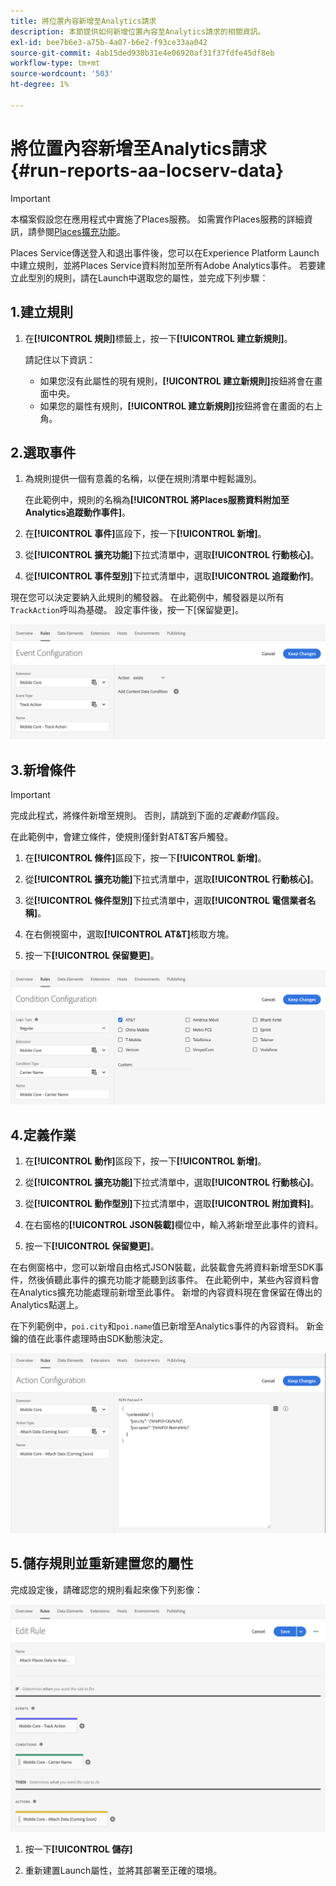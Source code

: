 ```yaml
---
title: 將位置內容新增至Analytics請求
description: 本節提供如何新增位置內容至Analytics請求的相關資訊。
exl-id: bee7b6e3-a75b-4a07-b6e2-f93ce33aa042
source-git-commit: 4ab15ded930b31e4e06920af31f37fdfe45df8eb
workflow-type: tm+mt
source-wordcount: '503'
ht-degree: 1%

---
```


# 將位置內容新增至Analytics請求 {#run-reports-aa-locserv-data}

>[!IMPORTANT]
>
>本檔案假設您在應用程式中實施了Places服務。 如需實作Places服務的詳細資訊，請參閱[Places擴充功能](/help/places-ext-aep-sdks/places-extension/places-extension.md)。

Places Service傳送登入和退出事件後，您可以在Experience Platform Launch中建立規則，並將Places Service資料附加至所有Adobe Analytics事件。 若要建立此型別的規則，請在Launch中選取您的屬性，並完成下列步驟：

## 1.建立規則

1. 在&#x200B;**[!UICONTROL 規則]**&#x200B;標籤上，按一下&#x200B;**[!UICONTROL 建立新規則]**。

   請記住以下資訊：
   * 如果您沒有此屬性的現有規則，**[!UICONTROL 建立新規則]**&#x200B;按鈕將會在畫面中央。
   * 如果您的屬性有規則，**[!UICONTROL 建立新規則]**&#x200B;按鈕將會在畫面的右上角。

## 2.選取事件

1. 為規則提供一個有意義的名稱，以便在規則清單中輕鬆識別。

   在此範例中，規則的名稱為&#x200B;**[!UICONTROL 將Places服務資料附加至Analytics追蹤動作事件]**。

1. 在&#x200B;**[!UICONTROL 事件]**&#x200B;區段下，按一下&#x200B;**[!UICONTROL 新增]**。

1. 從&#x200B;**[!UICONTROL 擴充功能]**&#x200B;下拉式清單中，選取&#x200B;**[!UICONTROL 行動核心]**。

1. 從&#x200B;**[!UICONTROL 事件型別]**&#x200B;下拉式清單中，選取&#x200B;**[!UICONTROL 追蹤動作]**。

現在您可以決定要納入此規則的觸發器。 在此範例中，觸發器是以所有`TrackAction`呼叫為基礎。 設定事件後，按一下[保留變更]。**&#x200B;**

![&quot;建立事件&quot;](/help/assets/ad-setEvent_use-analytics-data.png)


## 3.新增條件

>[!IMPORTANT]
>
>完成此程式，將條件新增至規則。 否則，請跳到下面的&#x200B;*定義動作*&#x200B;區段。

在此範例中，會建立條件，使規則僅針對AT&amp;T客戶觸發。

1. 在&#x200B;**[!UICONTROL 條件]**&#x200B;區段下，按一下&#x200B;**[!UICONTROL 新增]**。

1. 從&#x200B;**[!UICONTROL 擴充功能]**&#x200B;下拉式清單中，選取&#x200B;**[!UICONTROL 行動核心]**。

1. 從&#x200B;**[!UICONTROL 條件型別]**&#x200B;下拉式清單中，選取&#x200B;**[!UICONTROL 電信業者名稱]**。

1. 在右側視窗中，選取&#x200B;**[!UICONTROL AT&amp;T]**&#x200B;核取方塊。

1. 按一下&#x200B;**[!UICONTROL 保留變更]**。

![&quot;建立條件&quot;](/help/assets/ad-setCondition_use-analytics-data.png)

## 4.定義作業

1. 在&#x200B;**[!UICONTROL 動作]**&#x200B;區段下，按一下&#x200B;**[!UICONTROL 新增]**。

1. 從&#x200B;**[!UICONTROL 擴充功能]**&#x200B;下拉式清單中，選取&#x200B;**[!UICONTROL 行動核心]**。

1. 從&#x200B;**[!UICONTROL 動作型別]**&#x200B;下拉式清單中，選取&#x200B;**[!UICONTROL 附加資料]**。

1. 在右窗格的&#x200B;**[!UICONTROL JSON裝載]**&#x200B;欄位中，輸入將新增至此事件的資料。

1. 按一下&#x200B;**[!UICONTROL 保留變更]**。

在右側窗格中，您可以新增自由格式JSON裝載，此裝載會先將資料新增至SDK事件，然後偵聽此事件的擴充功能才能聽到該事件。 在此範例中，某些內容資料會在Analytics擴充功能處理前新增至此事件。 新增的內容資料現在會保留在傳出的Analytics點選上。

在下列範例中，`poi.city`和`poi.name`值已新增至Analytics事件的內容資料。 新金鑰的值在此事件處理時由SDK動態決定。

![&quot;建立動作&quot;](/help/assets/ad-setAction_use-analytics-data.png)

## 5.儲存規則並重新建置您的屬性

完成設定後，請確認您的規則看起來像下列影像：

![&quot;規則已完成。&quot;](/help/assets/ad-ruleComplete_use-analytics-data.png)

1. 按一下&#x200B;**[!UICONTROL 儲存]**

1. 重新建置Launch屬性，並將其部署至正確的環境。
